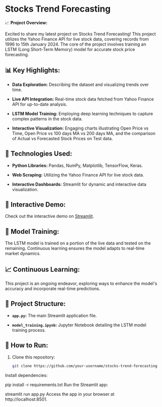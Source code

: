 # Stocks Trend Forecasting

📈 **Project Overview:**

Excited to share my latest project on Stocks Trend Forecasting! This project utilizes the Yahoo Finance API for live stock data, covering records from 1996 to 15th January 2024. The core of the project involves training an LSTM (Long Short-Term Memory) model for accurate stock price forecasting.

## 📊 Key Highlights:

- **Data Exploration:** Describing the dataset and visualizing trends over time.
  
- **Live API Integration:** Real-time stock data fetched from Yahoo Finance API for up-to-date analysis.

- **LSTM Model Training:** Employing deep learning techniques to capture complex patterns in the stock data.

- **Interactive Visualization:** Engaging charts illustrating Open Price vs Time, Open Price vs 100 days MA vs 200 days MA, and the comparison of Actual vs Forecasted Stock Prices on Test data.

## 🚀 Technologies Used:

- **Python Libraries:** Pandas, NumPy, Matplotlib, TensorFlow, Keras.
  
- **Web Scraping:** Utilizing the Yahoo Finance API for live stock data.

- **Interactive Dashboards:** Streamlit for dynamic and interactive data visualization.

## 🔗 Interactive Demo:

Check out the interactive demo on [Streamlit](#link-to-your-streamlit-app).

## 🤖 Model Training:

The LSTM model is trained on a portion of the live data and tested on the remaining. Continuous learning ensures the model adapts to real-time market dynamics.

## 📈 Continuous Learning:

This project is an ongoing endeavor, exploring ways to enhance the model's accuracy and incorporate real-time predictions.

## 📂 Project Structure:

- **`app.py`:** The main Streamlit application file.
  
- **`model_training.ipynb`:** Jupyter Notebook detailing the LSTM model training process.

## 🚀 How to Run:

1. Clone this repository:

   ```bash
   git clone https://github.com/your-username/stocks-trend-forecasting.git
Install dependencies:


pip install -r requirements.txt
Run the Streamlit app:


streamlit run app.py
Access the app in your browser at http://localhost:8501.
